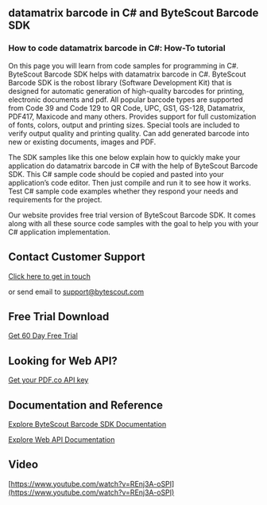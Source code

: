 ## datamatrix barcode in C# and ByteScout Barcode SDK

### How to code datamatrix barcode in C#: How-To tutorial

On this page you will learn from code samples for programming in C#. ByteScout Barcode SDK helps with datamatrix barcode in C#. ByteScout Barcode SDK is the robost library (Software Development Kit) that is designed for automatic generation of high-quality barcodes for printing, electronic documents and pdf. All popular barcode types are supported from Code 39 and Code 129 to QR Code, UPC, GS1, GS-128, Datamatrix, PDF417, Maxicode and many others. Provides support for full customization of fonts, colors, output and printing sizes. Special tools are included to verify output quality and printing quality. Can add generated barcode into new or existing documents, images and PDF.

The SDK samples like this one below explain how to quickly make your application do datamatrix barcode in C# with the help of ByteScout Barcode SDK. This C# sample code should be copied and pasted into your application’s code editor. Then just compile and run it to see how it works. Test C# sample code examples whether they respond your needs and requirements for the project.

Our website provides free trial version of ByteScout Barcode SDK. It comes along with all these source code samples with the goal to help you with your C# application implementation.

## Contact Customer Support

[Click here to get in touch](https://bytescout.zendesk.com/hc/en-us/requests/new?subject=ByteScout%20Barcode%20SDK%20Question)

or send email to [support@bytescout.com](mailto:support@bytescout.com?subject=ByteScout%20Barcode%20SDK%20Question) 

## Free Trial Download

[Get 60 Day Free Trial](https://bytescout.com/download/web-installer?utm_source=github-readme)

## Looking for Web API? 

[Get your PDF.co API key](https://pdf.co/documentation/api?utm_source=github-readme)

## Documentation and Reference

[Explore ByteScout Barcode SDK Documentation](https://bytescout.com/documentation/index.html?utm_source=github-readme)

[Explore Web API Documentation](https://pdf.co/documentation/api?utm_source=github-readme)

## Video

[https://www.youtube.com/watch?v=REnj3A-oSPI](https://www.youtube.com/watch?v=REnj3A-oSPI)